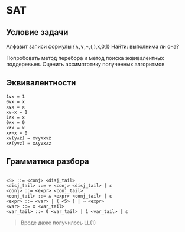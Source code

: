 # SAT

## Условие задачи

Алфавит записи формулы {∧,∨,¬,(,),x,0,1}
Найти: выполнима ли она?

Попробовать метод перебора и метод поиска эквивалентных поддеревьев.
Оценить ассимптотику полученных алгоритмов

## Эквивалентности

```
1∨x = 1
0∨x = x
x∨x = x
x∨¬x = 1
1∧x = x
0∧x = 0
x∧x = x
x∧¬x = 0
x∨(y∧z) = x∨y∧x∨z
x∧(y∨z) = x∧y∨x∧z
```

## Грамматика разбора

```

<S> ::= <conj> <disj_tail>
<disj_tail> ::= ∨ <conj> <disj_tail> | ε
<conj> ::= <expr> <conj_tail>
<conj_tail> ::= ∧ <expr> <conj_tail> | ε
<expr> ::= <var> | ( <S> ) | ¬ <expr>
<var> ::= x <var_tail>
<var_tail> ::= 0 <var_tail> | 1 <var_tail> | ε

```

> Вроде даже получилось LL(1) 

